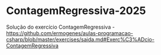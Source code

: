 # ContagemRegressiva-2025
Solução do exercício ContagemRegressiva - https://github.com/ermogenes/aulas-programacao-csharp/blob/master/exercises/saida.md#Exerc%C3%ADcio-ContagemRegressiva
